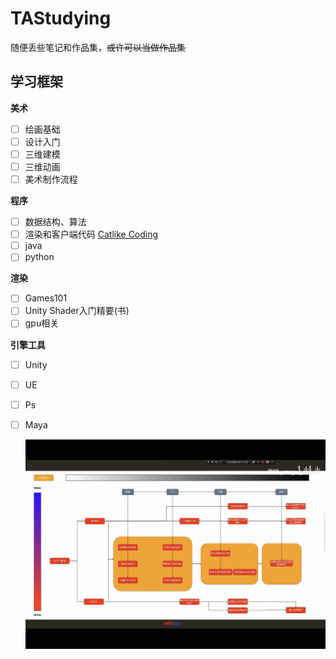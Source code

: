 # TAStudying
随便丢些笔记和作品集，~~或许可以当做作品集~~  

## 学习框架  

**美术**  
- [ ] 绘画基础  
- [ ] 设计入门  
- [ ] 三维建模  
- [ ] 三维动画  
- [ ] 美术制作流程  
  
**程序**  
- [ ] 数据结构、算法  
- [ ] 渲染和客户端代码 [Catlike Coding](https://catlikecoding.com)  
- [ ] java  
- [ ] python  

**渲染**
- [ ] Games101  
- [ ] Unity Shader入门精要(书)  
- [ ] gpu相关  

**引擎工具**
- [ ] Unity  
- [ ] UE  
- [ ] Ps  
- [ ] Maya  

  ![框架总纲图片](/Photos/Studying.jpg "总纲")


